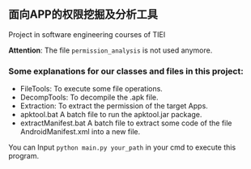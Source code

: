 ## 面向APP的权限挖掘及分析工具

Project in software engineering courses of TIEI

**Attention**: The file ```permission_analysis``` is not used anymore.

### Some explanations for our classes and files in this project:
* FileTools:
  To execute some file operations.
* DecompTools:
  To decompile the .apk file.
* Extraction:
  To extract the permission of the target Apps.
* apktool.bat
  A batch file to run the apktool.jar package.
* extractManifest.bat
  A batch file to extract some code of the file AndroidManifest.xml into a new file.

You can Input  ```python main.py your_path```  in your cmd to execute this program.
